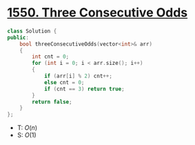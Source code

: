 # [1550\. Three Consecutive Odds](https://leetcode.com/problems/three-consecutive-odds/)

```cpp
class Solution {
public:
    bool threeConsecutiveOdds(vector<int>& arr)
    {
        int cnt = 0;
        for (int i = 0; i < arr.size(); i++)
        {
            if (arr[i] % 2) cnt++;
            else cnt = 0;
            if (cnt == 3) return true;
        }
        return false;
    }
};
```

- T: $O(n)$
- S: $O(1)$
